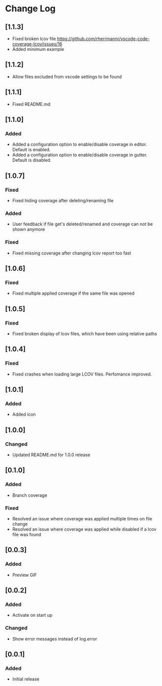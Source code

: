 # Change Log

## [1.1.3]
  - Fixed broken lcov file https://github.com/rherrmannr/vscode-code-coverage-lcov/issues/16
  - Added minimum example

## [1.1.2]
  - Allow files excluded from vscode settings to be found

## [1.1.1]
  - Fixed README.md

## [1.1.0]

### Added
  - Added a configuration option to enable/disable coverage in editor. Default is enabled.
  - Added a configuration option to enable/disable coverage in gutter. Default is disabled.

## [1.0.7]

### Fixed
- Fixed hiding coverage after deleting/renaming file

### Added
- User feedback if file get's deleted/renamed and coverage can not be shown anymore

### Fixed
- Fixed missing coverage after changing lcov report too fast

## [1.0.6]

### Fixed
- Fixed multiple applied coverage if the same file was opened

## [1.0.5]

### Fixed
- Fixed broken display of lcov files, which have been using relative paths

## [1.0.4]

### Fixed
- Fixed crashes when loading large LCOV files. Perfomance improved.

## [1.0.1]

### Added
- Added icon

## [1.0.0]

### Changed
- Updated README.md for 1.0.0 release

## [0.1.0]

### Added
- Branch coverage

### Fixed
- Resolved an issue where coverage was applied multiple times on file change
- Resolved an issue where coverage was applied while disabled if a lcov file was found

## [0.0.3]

### Added
- Preview GIF

## [0.0.2]

### Added
- Activate on start up

### Changed
- Show error messages instead of log.error

## [0.0.1]

### Added
- Initial release